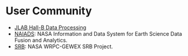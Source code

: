 # User Community

* [JLAB Hall-B Data Processing](docs/clas/installation.md)
* [NAIADS](https://wiki.earthdata.nasa.gov/pages/viewpage.action?pageId=44598670): NASA Information and Data System for Earth Science Data Fusion and Analytics.
* [SRB](https://wiki.earthdata.nasa.gov/display/NAIADS/NAIADS+SRB): NASA WRPC-GEWEX SRB Project.
